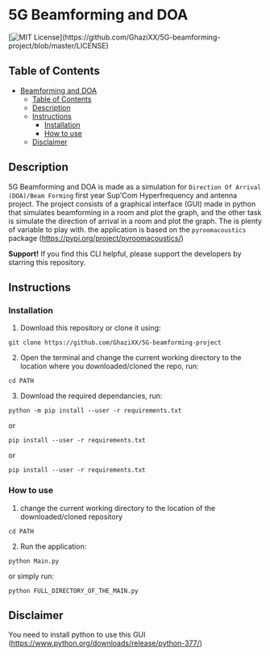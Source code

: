 # 5G Beamforming and DOA
[![MIT License](https://img.shields.io/apm/l/atomic-design-ui.svg?)](https://github.com/GhaziXX/5G-beamforming-project/blob/master/LICENSE)

## Table of Contents
- [Beamforming and DOA](#5G-beamforming-project)
  - [Table of Contents](#table-of-contents)
  - [Description](#description)
  - [Instructions](#instructions)
    - [Installation](#installation)
    - [How to use](#how-to-use)
  - [Disclaimer](#disclaimer)

## Description
5G Beamforming and DOA is made as a simulation for `Direction Of Arrival (DOA)/Beam Forming`
first year Sup'Com Hyperfrequency and antenna project.
The project consists of a graphical interface (GUI) made in python that simulates beamforming in a room
and plot the graph, and the other task is simulate the direction of arrival in a room and plot the graph.
The is plenty of variable to play with.
the application is based on the `pyroomacoustics` package (https://pypi.org/project/pyroomacoustics/)

**Support!**
If you find this CLI helpful, please support the developers by starring this repository.

## Instructions

### Installation
1. Download this repository or clone it using:
```
git clone https://github.com/GhaziXX/5G-beamforming-project
```
2. Open the terminal and change the current working directory to the location where you downloaded/cloned the repo, run:
```
cd PATH
```
3. Download the required dependancies, run:
```
python -m pip install --user -r requirements.txt
```
or
```
pip install --user -r requirements.txt
```
or
```
pip install --user -r requirements.txt
```
### How to use

1. change the current working directory to the location of the downloaded/cloned repository
```
cd PATH
```
2. Run the application:
```
python Main.py
```
or simply run:
```
python FULL_DIRECTORY_OF_THE_MAIN.py
```

## Disclaimer
You need to install python to use this GUI (https://www.python.org/downloads/release/python-377/)
